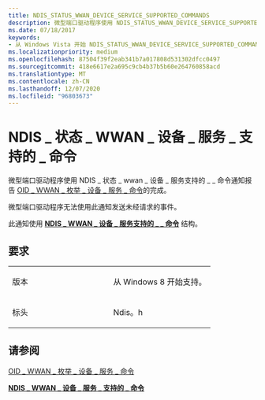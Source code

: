 ```yaml
---
title: NDIS_STATUS_WWAN_DEVICE_SERVICE_SUPPORTED_COMMANDS
description: 微型端口驱动程序使用 NDIS_STATUS_WWAN_DEVICE_SERVICE_SUPPORTED_COMMANDS 通知报告 OID_WWAN_ENUMERATE_DEVICE_SERVICE_COMMANDS 的查询的完成。NDIS_WWAN_DEVICE_SERVICE_SUPPORTED_COMMANDS 结构。
ms.date: 07/18/2017
keywords:
- 从 Windows Vista 开始 NDIS_STATUS_WWAN_DEVICE_SERVICE_SUPPORTED_COMMANDS 网络驱动程序
ms.localizationpriority: medium
ms.openlocfilehash: 87504f39f2eab341b7a017808d531302dfcc0497
ms.sourcegitcommit: 418e6617e2a695c9cb4b37b5b60e264760858acd
ms.translationtype: MT
ms.contentlocale: zh-CN
ms.lasthandoff: 12/07/2020
ms.locfileid: "96803673"
---
```

# <a name="ndis_status_wwan_device_service_supported_commands"></a>NDIS \_ 状态 \_ WWAN \_ 设备 \_ 服务 \_ 支持的 \_ 命令


微型端口驱动程序使用 NDIS \_ 状态 \_ wwan \_ 设备 \_ 服务支持的 \_ \_ 命令通知报告 [OID \_ WWAN \_ 枚举 \_ 设备 \_ 服务 \_ 命令](./oid-wwan-enumerate-device-service-commands.md)的完成。

微型端口驱动程序无法使用此通知发送未经请求的事件。

此通知使用 [**NDIS \_ WWAN \_ 设备 \_ 服务支持的 \_ \_ 命令**](/windows-hardware/drivers/ddi/ndiswwan/ns-ndiswwan-_ndis_wwan_device_service_supported_commands) 结构。

<a name="requirements"></a>要求
------------

<table>
<colgroup>
<col width="50%" />
<col width="50%" />
</colgroup>
<tbody>
<tr class="odd">
<td><p>版本</p></td>
<td><p>从 Windows 8 开始支持。</p></td>
</tr>
<tr class="even">
<td><p>标头</p></td>
<td>Ndis。h</td>
</tr>
</tbody>
</table>

## <a name="see-also"></a>请参阅


[OID \_ WWAN \_ 枚举 \_ 设备 \_ 服务 \_ 命令](./oid-wwan-enumerate-device-service-commands.md)

[**NDIS \_ WWAN \_ 设备 \_ 服务 \_ 支持的 \_ 命令**](/windows-hardware/drivers/ddi/ndiswwan/ns-ndiswwan-_ndis_wwan_device_service_supported_commands)

 

